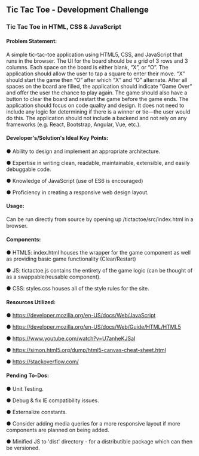 ## Tic Tac Toe - Development Challenge

### Tic Tac Toe in HTML, CSS & JavaScript

#### Problem Statement:

A simple tic-tac-toe application using HTML5, CSS, and JavaScript that runs in the
browser. The UI for the board should be a grid of 3 rows and 3 columns. Each space on the
board is either blank, “X”, or “O”. The application should allow the user to tap a square to
enter their move. “X” should start the game then “O” after which “X” and “O” alternate. After
all spaces on the board are filled, the application should indicate “Game Over” and offer the
user the chance to play again. The game should also have a button to clear the board and
restart the game before the game ends.
The application should focus on code quality and design. It does not need to include any logic
for determining if there is a winner or tie—the user would do this. The application should not
include a backend and not rely on any frameworks (e.g. React, Bootstrap, Angular, Vue, etc.).

#### Developer's/Solution's Ideal Key Points:

● Ability to design and implement an appropriate architecture.

● Expertise in writing clean, readable, maintainable, extensible, and easily debuggable code.

● Knowledge of JavaScript (use of ES6 is encouraged)

● Proficiency in creating a responsive web design layout.

#### Usage:

Can be run directly from source by opening up /tictactoe/src/index.html in a browser.

#### Components:

● HTML5: index.html houses the wrapper for the game component as well as providing basic game functionality (Clear/Restart)

● JS: tictactoe.js contains the entirety of the game logic (can be thought of as a swappable/reusable component).

● CSS: styles.css houses all of the style rules for the site.

#### Resources Utilized:

● https://developer.mozilla.org/en-US/docs/Web/JavaScript

● https://developer.mozilla.org/en-US/docs/Web/Guide/HTML/HTML5

● https://www.youtube.com/watch?v=U7anheKJSaI

● https://simon.html5.org/dump/html5-canvas-cheat-sheet.html

● https://stackoverflow.com/

#### Pending To-Dos:

● Unit Testing.

● Debug & fix IE compatibility issues.

● Externalize constants.

● Consider adding media queries for a more responsive layout if more components are planned on being added.

● Minified JS to 'dist' directory - for a distributible package which can then be versioned.
